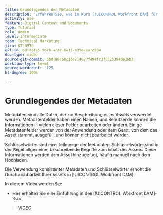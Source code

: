 ```yaml
---
title: Grundlegendes der Metadaten
description: 'Erfahren Sie, was im Kurs [!UICONTROL Workfront DAM] für Administrierende, Teil 2: Metadaten und Schlüsselwörter behandelt wird.'
activity: use
feature: Digital Content and Documents
type: Tutorial
role: Admin
level: Intermediate
team: Technical Marketing
jira: KT-8970
exl-id: 0d1d6fb5-907b-4732-ba11-b398eca72284
doc-type: video
source-git-commit: bbdf99c6bc1be714077fd94fc3f8325394de36b3
workflow-type: tm+mt
source-wordcount: '125'
ht-degree: 100%

---
```


# Grundlegendes der Metadaten

Metadaten sind alle Daten, die zur Beschreibung eines Assets verwendet werden. Metadatenfelder haben einen Namen, und Benutzende können die Informationen in vielen dieser Felder bearbeiten oder ändern. Einige Metadatenfelder werden von der Anwendung oder dem Gerät, von dem das Asset stammt, ausgefüllt und können nicht bearbeitet werden.

Schlüsselwörter sind eine Teilmenge der Metadaten. Schlüsselwörter sind in der Regel allgemeine, beschreibende Begriffe zum Inhalt des Assets. Diese Informationen werden dem Asset hinzugefügt, häufig manuell nach dem Hochladen.

Die Verwendung konsistenter Metadaten und Schlüsselwörter erhöht die Durchsuchbarkeit Ihrer Assets in [!UICONTROL Workfront DAM].

In diesem Video werden Sie:

* Hier erhalten Sie eine Einführung in den [!UICONTROL Workfront DAM]-Kurs

>[!VIDEO](https://video.tv.adobe.com/v/335233/?quality=12&learn=on&enablevpops=1)
